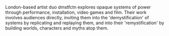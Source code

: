 London-based artist duo dmstfctn explores opaque systems of power through performance, installation, video games and film. Their work involves audiences directly, inviting them into the 'demystification' of systems by replicating and replaying them, and into their 'remystification' by building worlds, characters and myths atop them.